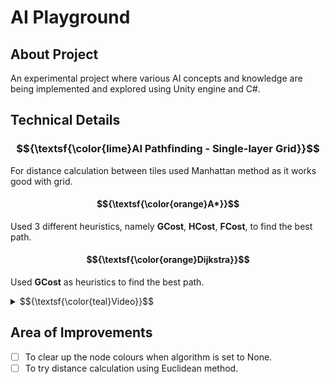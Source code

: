 # AI Playground
## About Project
An experimental project where various AI concepts and knowledge are being implemented and explored using Unity engine and C#.
## Technical Details
### $${\textsf{\color{lime}AI Pathfinding - Single-layer Grid}}$$
For distance calculation between tiles used Manhattan method as it works good with grid.</br>
#### $${\textsf{\color{orange}A*}}$$
Used 3 different heuristics, namely **GCost**, **HCost**, **FCost**, to find the best path.</br>

#### $${\textsf{\color{orange}Dijkstra}}$$
Used **GCost** as heuristics to find the best path.</br>
<details>
 <summary>$${\textsf{\color{teal}Video}}$$</summary>

https://github.com/user-attachments/assets/6871c35d-8f26-444c-8ff6-c1c235c55c46

</details>

## Area of Improvements
- [ ] To clear up the node colours when algorithm is set to None.</br>
- [ ] To try distance calculation using Euclidean method.</br>
